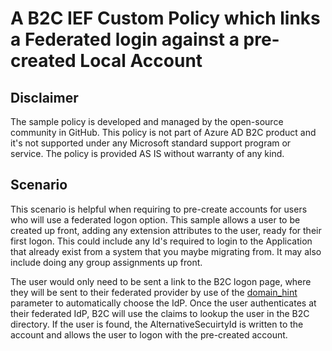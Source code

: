 # A B2C IEF Custom Policy which links a Federated login against a pre-created Local Account

## Disclaimer
The sample policy is developed and managed by the open-source community in GitHub. This policy is not part of Azure AD B2C product and it's not supported under any Microsoft standard support program or service. The policy is provided AS IS without warranty of any kind.

## Scenario
This scenario is helpful when requiring to pre-create accounts for users who will use a federated logon option.
This sample allows a user to be created up front, adding any extension attributes to the user, ready for their first logon. This could include any Id's required to login to the Application that already exist from a system that you maybe migrating from. It may also include doing any group assignments up front.

The user would only need to be sent a link to the B2C logon page, where they will be sent to their federated provider by use of the [domain_hint](https://docs.microsoft.com/en-us/azure/active-directory-b2c/direct-signin#redirect-sign-in-to-a-social-provider) parameter to automatically choose the IdP. Once the user authenticates at their federated IdP, B2C will use the claims to lookup the user in the B2C directory. If the user is found, the AlternativeSecuirtyId is written to the account and allows the user to logon with the pre-created account.